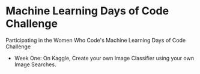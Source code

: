 # Machine Learning Days of Code Challenge
Participating in the Women Who Code's Machine Learning Days of Code Challenge

* Week One: On Kaggle, Create your own Image Classifier using your own Image Searches.
